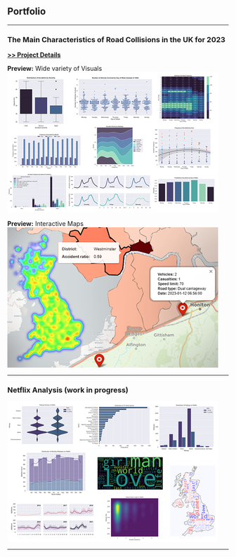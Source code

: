 ## Portfolio

---

### The Main Characteristics of Road Collisions in the UK for 2023

**[>> Project Details](/uk_road_2023)**

**Preview:** Wide variety of Visuals
<img src="images/uk_road_thumbnail.png?raw=true"/>

**Preview:** Interactive Maps
<img src="images/uk_map_thumbnail.png?raw=true"/>

---

### Netflix Analysis (work in progress)

<img src="images/netflix_thumbnail.png?raw=true"/>

---

